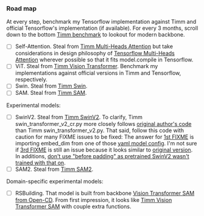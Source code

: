 ### Road map
At every step, benchmark my Tensorflow implementation against Timm and official Tensorflow's implementation (if available). For every 3 months, scroll down to the bottom [Timm benchmark](https://github.com/huggingface/pytorch-image-models/blob/main/results/benchmark-infer-fp32-nchw-pt221-cpu-i9_10940x-dynamo.csv) to lookout for modern backbone.
- [ ] Self-Attention. Steal from [Timm Multi-Heads Attention](https://github.com/huggingface/pytorch-image-models/blob/main/timm/models/vision_transformer.py#L58) but take considerations in design philosophy of [Tensorflow Multi-Heads Attention](https://github.com/tensorflow/models/blob/v2.18.0/official/vision/modeling/layers/nn_layers.py#L1286) wherever possible so that it fits model.compile in Tensorflow.
- [ ] ViT. Steal from [Timm Vision Transformer](https://github.com/huggingface/pytorch-image-models/blob/main/timm/models/vision_transformer.py). Benchmark my implementations against official versions in Timm and Tensorflow, respectively.
- [ ] Swin. Steal from [Timm Swin](https://github.com/huggingface/pytorch-image-models/blob/main/timm/models/swin_transformer.py).
- [ ] SAM. Steal from [Timm SAM](https://github.com/huggingface/pytorch-image-models/blob/main/timm/models/vision_transformer_sam.py#L736).

Experimental models:
- [ ] SwinV2. Steal from [Timm SwinV2](https://github.com/huggingface/pytorch-image-models/blob/main/timm/models/swin_transformer_v2_cr.py). To clarify, Timm swin_transformer_v2_cr.py more closely follows [original author's code](https://github.com/microsoft/Swin-Transformer/blob/main/models/swin_transformer_v2.py) than Timm swin_transformer_v2.py. That said, follow this code with caution for many FIXME issues to be fixed: The answer for [1st FIXME](https://github.com/huggingface/pytorch-image-models/blob/main/timm/models/swin_transformer_v2_cr.py#L114) is importing embed_dim from one of those [yaml model config](https://github.com/microsoft/Swin-Transformer/blob/main/configs/swinv2). I'm not sure if [3rd FIXME](https://github.com/huggingface/pytorch-image-models/blob/main/timm/models/swin_transformer_v2_cr.py#L371-L374) is still an issue because it looks similar to [original version](https://github.com/microsoft/Swin-Transformer/blob/main/models/swin_transformer_v2.py#L280). In additions, [don't use "before padding" as pretrained SwinV2 wasn't trained with that on](https://github.com/huggingface/pytorch-image-models/issues/2438#issuecomment-2651749230).
- [ ] SAM2. Steal from [Timm SAM2]([https://github.com/huggingface/pytorch-image-models/blob/main/timm/models/vision_transformer_sam.py#L736](https://github.com/rwightman/timm/blob/main/timm/models/hieradet_sam2.py)).

Domain-specific experimental models:
- [ ] RSBuilding. That model is built from backbone [Vision Transformer SAM from Open-CD](https://github.com/Meize0729/RSBuilding/blob/main/opencd/models/backbones/vit_sam_normal.py). From first impression, it looks like [Timm Vision Transformer SAM](https://github.com/Meize0729/RSBuilding/blob/main/opencd/models/backbones/vit_sam_normal.py) with couple extra functions. 
